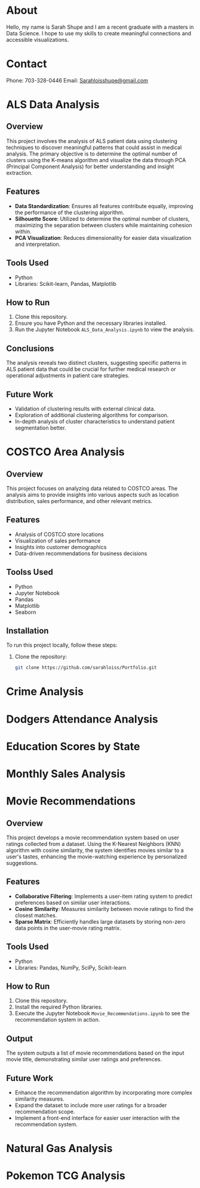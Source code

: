 # About

Hello, my name is Sarah Shupe and I am a recent graduate with a masters in Data Science. I hope to use my skills to create meaningful connections and accessible visualizations.

# Contact

Phone: 703-328-0446
Email: Sarahloisshupe@gmail.com


# ALS Data Analysis

## Overview
This project involves the analysis of ALS patient data using clustering techniques to discover meaningful patterns that could assist in medical analysis. The primary objective is to determine the optimal number of clusters using the K-means algorithm and visualize the data through PCA (Principal Component Analysis) for better understanding and insight extraction.

## Features
- **Data Standardization**: Ensures all features contribute equally, improving the performance of the clustering algorithm.
- **Silhouette Score**: Utilized to determine the optimal number of clusters, maximizing the separation between clusters while maintaining cohesion within.
- **PCA Visualization**: Reduces dimensionality for easier data visualization and interpretation.

## Tools Used
- Python
- Libraries: Scikit-learn, Pandas, Matplotlib

## How to Run
1. Clone this repository.
2. Ensure you have Python and the necessary libraries installed.
3. Run the Jupyter Notebook `ALS_Data_Analysis.ipynb` to view the analysis.

## Conclusions
The analysis reveals two distinct clusters, suggesting specific patterns in ALS patient data that could be crucial for further medical research or operational adjustments in patient care strategies.

## Future Work
- Validation of clustering results with external clinical data.
- Exploration of additional clustering algorithms for comparison.
- In-depth analysis of cluster characteristics to understand patient segmentation better.

# COSTCO Area Analysis

## Overview
This project focuses on analyzing data related to COSTCO areas. The analysis aims to provide insights into various aspects such as location distribution, sales performance, and other relevant metrics.

## Features
- Analysis of COSTCO store locations
- Visualization of sales performance
- Insights into customer demographics
- Data-driven recommendations for business decisions

## Toolss Used
- Python
- Jupyter Notebook
- Pandas
- Matplotlib
- Seaborn

## Installation
To run this project locally, follow these steps:

1. Clone the repository:
   ```bash
   git clone https://github.com/sarahloiss/Portfolio.git


# Crime Analysis


# Dodgers Attendance Analysis


# Education Scores by State

# Monthly Sales Analysis



# Movie Recommendations

## Overview
This project develops a movie recommendation system based on user ratings collected from a dataset. Using the K-Nearest Neighbors (KNN) algorithm with cosine similarity, the system identifies movies similar to a user's tastes, enhancing the movie-watching experience by personalized suggestions.

## Features
- **Collaborative Filtering**: Implements a user-item rating system to predict preferences based on similar user interactions.
- **Cosine Similarity**: Measures similarity between movie ratings to find the closest matches.
- **Sparse Matrix**: Efficiently handles large datasets by storing non-zero data points in the user-movie rating matrix.

## Tools Used
- Python
- Libraries: Pandas, NumPy, SciPy, Scikit-learn

## How to Run
1. Clone this repository.
2. Install the required Python libraries.
3. Execute the Jupyter Notebook `Movie_Recommendations.ipynb` to see the recommendation system in action.

## Output
The system outputs a list of movie recommendations based on the input movie title, demonstrating similar user ratings and preferences.

## Future Work
- Enhance the recommendation algorithm by incorporating more complex similarity measures.
- Expand the dataset to include more user ratings for a broader recommendation scope.
- Implement a front-end interface for easier user interaction with the recommendation system.


# Natural Gas Analysis


# Pokemon TCG Analysis


